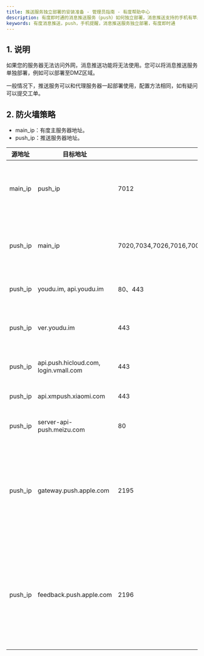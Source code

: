 ```yaml
---
title: 推送服务独立部署的安装准备 - 管理员指南 - 有度帮助中心
description: 有度即时通的消息推送服务（push）如何独立部署，消息推送支持的手机有苹果，华为，小米，魅族。在外网无法访问的情况下，独立部署消息推送在DMZ区，可以支持消息推送。
keywords: 有度消息推送，push，手机提醒，消息推送服务独立部署，有度即时通
---
```


## 1. 说明

​		如果您的服务器无法访问外网，消息推送功能将无法使用。您可以将消息推送服务单独部署，例如可以部署至DMZ区域。

​		一般情况下，推送服务可以和代理服务器一起部署使用，配置方法相同，如有疑问可以提交工单。

## 2. 防火墙策略

- main_ip：有度主服务器地址。
- push_ip：推送服务器地址。

| 源地址  | 目标地址                              | 端口                                              | 备注                                       |
| ------- | ------------------------------------- | ------------------------------------------------- | ------------------------------------------ |
| main_ip | push_ip                               | 7012                                              | 主服务器访问推送服务器                     |
| push_ip | main_ip                               | 7020,7034,7026,7016,7001,7002,7009,7010,7015,7041 | 推送服务器访问主服务器                     |
| push_ip | youdu.im, api.youdu.im                | 80、443                                           | 有度推送通道                               |
| push_ip | ver.youdu.im                          | 443                                               | PC客户端检测更新通道                       |
| push_ip | api.push.hicloud.com, login.vmall.com | 443                                               | 华为推送通道                               |
| push_ip | api.xmpush.xiaomi.com                 | 443                                               | 小米推送通道                               |
| push_ip | server-api-push.meizu.com             | 80                                                | 魅族推送通道                               |
| push_ip | gateway.push.apple.com                | 2195                                              | 苹果推送通道，仅iOS定制版APP开放。         |
| push_ip | feedback.push.apple.com               | 2196                                              | 苹果推送通道（反馈），仅iOS定制版APP开放。 |

